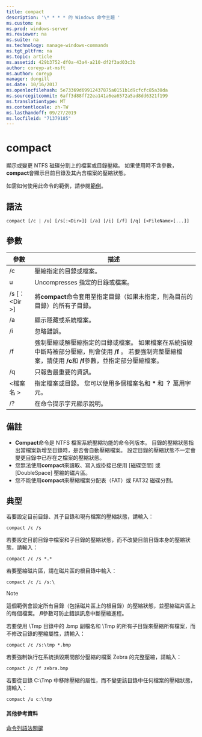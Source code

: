 ```yaml
---
title: compact
description: '\* * * * 的 Windows 命令主題 '
ms.custom: na
ms.prod: windows-server
ms.reviewer: na
ms.suite: na
ms.technology: manage-windows-commands
ms.tgt_pltfrm: na
ms.topic: article
ms.assetid: 429b3752-df0a-43a4-a210-df2f3ad03c3b
author: coreyp-at-msft
ms.author: coreyp
manager: dongill
ms.date: 10/16/2017
ms.openlocfilehash: 5e73369d69912437875a0151b1d9cfcfc85a30da
ms.sourcegitcommit: 6aff3d88ff22ea141a6ea6572a5ad8dd6321f199
ms.translationtype: MT
ms.contentlocale: zh-TW
ms.lasthandoff: 09/27/2019
ms.locfileid: "71379185"
---
```

# <a name="compact"></a>compact



顯示或變更 NTFS 磁碟分割上的檔案或目錄壓縮。 如果使用時不含參數， **compact**會顯示目前目錄及其內含檔案的壓縮狀態。

如需如何使用此命令的範例，請參閱[範例](#BKMK_examples)。

## <a name="syntax"></a>語法

```
compact [/c | /u] [/s[:<Dir>]] [/a] [/i] [/f] [/q] [<FileName>[...]]
```

## <a name="parameters"></a>參數

|參數|描述|
|---------|-----------|
|/c|壓縮指定的目錄或檔案。|
|u|Uncompresses 指定的目錄或檔案。|
|/s [： \<Dir >]|將**compact**命令套用至指定目錄（如果未指定，則為目前的目錄）的所有子目錄。|
|/a|顯示隱藏或系統檔案。|
|/i|忽略錯誤。|
|/f|強制壓縮或解壓縮指定的目錄或檔案。 如果檔案在系統損毀中斷時被部分壓縮，則會使用 **/f** 。 若要強制完整壓縮檔案，請使用 **/c**和 **/f**參數，並指定部分壓縮檔案。|
|/q|只報告最重要的資訊。|
|\<檔案名 >|指定檔案或目錄。 您可以使用多個檔案名和 **&#42;** 和 **？** 萬用字元。|
|/?|在命令提示字元顯示說明。|

## <a name="remarks"></a>備註

-   **Compact**命令是 NTFS 檔案系統壓縮功能的命令列版本。 目錄的壓縮狀態指出當檔案新增至目錄時，是否會自動壓縮檔案。 設定目錄的壓縮狀態不一定會變更目錄中已存在之檔案的壓縮狀態。
-   您無法使用**compact**來讀取、寫入或掛接已使用 [磁碟空間] 或 [DoubleSpace] 壓縮的磁片區。
-   您不能使用**compact**來壓縮檔案分配表（FAT）或 FAT32 磁碟分割。

## <a name="BKMK_examples"></a>典型

若要設定目前目錄、其子目錄和現有檔案的壓縮狀態，請輸入：
```
compact /c /s 
```
若要設定目前目錄中檔案和子目錄的壓縮狀態，而不改變目前目錄本身的壓縮狀態，請輸入：
```
compact /c /s *.*
```
若要壓縮磁片區，請在磁片區的根目錄中輸入：
```
compact /c /i /s:\
```

> [!NOTE]
> 這個範例會設定所有目錄（包括磁片區上的根目錄）的壓縮狀態，並壓縮磁片區上的每個檔案。 **/I**參數可防止錯誤訊息中斷壓縮進程。

若要使用 \Tmp 目錄中的 .bmp 副檔名和 \Tmp 的所有子目錄來壓縮所有檔案，而不修改目錄的壓縮屬性，請輸入：
```
compact /c /s:\tmp *.bmp
```
若要強制執行在系統損毀期間部分壓縮的檔案 Zebra 的完整壓縮，請輸入：
```
compact /c /f zebra.bmp
```
若要從目錄 C:\Tmp 中移除壓縮的屬性，而不變更該目錄中任何檔案的壓縮狀態，請輸入：
```
compact /u c:\tmp
```

#### <a name="additional-references"></a>其他參考資料

[命令列語法關鍵](command-line-syntax-key.md)